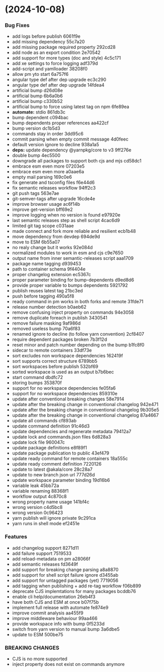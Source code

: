#  (2024-10-08)


### Bug Fixes

* add logs before publish 6061f9e
* add missing dependency 55c7a20
* add missing package required property 292cd28
* add node as an export condition 2e70542
* add support for more types (doc and style) 4c5c171
* add xe settings to force logging adf379d
* add-script and yamlloader 38208f0
* allow pm yto start 6a757f6
* angular type def after dep upgrade ec3c290
* angular type def after dep upgrade 14fdea4
* artificial bump d26d08e
* artificial bump 6b6a0b6
* artificial bump c330b52
* artificial bump to force using latest tag on npm 6fe89ea
* **automate:** stdio 861db3c
* bump dependent c094bac
* bump dependents proper references aa422cf
* bump version dc1b5d3
* commands stay in order 3dd95c6
* commit parsing when empty commit message 4d0feec
* default version ignore to decline 938a1a5
* **deps:** update dependency @yarnpkg/core to v3 9ff276e
* double bump 4ec5500
* downgrade all packages to support both cjs and mjs cd58dc1
* embrace esm even more 07203e5
* embrace esm even more a0aae6a
* empty mail parsing 169c0e6
* fix generate and tsconfig files f6e44d6
* fix semantic releases workflow 94ff2c3
* git push tags 563e7ae
* git-semver-tags after upgrade 16cde4e
* improve browser usage ac6f14b
* improve get-version bff69e2
* improve logging when no version is found e97920e
* last semantic releases step as shell script 4cac6d9
* limited git tag scope c031aae
* made connect and fork more reliable and resilient ecb1b48
* move dependency from devdep 694de9d
* move to ESM 6b55a07
* no realy change but it works 92e084d
* normalized modules to work in esm and cjs c9e7650
* output name from inner semantic-releases script aaa1709
* package name tagging d939453
* path to container schema 9f4404e
* proper changelog extension ec5367c
* proper parameter binding for bump-dependents d9ed8d6
* provide proper variable to bumps dependents 5921792
* publish reuses latest tag 21bc3ed
* push before tagging 490a5f8
* ready command in pm works in both forks and remote 31fde71
* release number detection b0aeb62
* remove confusing inject property on commands 94e3058
* remove duplicate foreach in publish 3430541
* remove failure masking 9af986d
* removed useless bump 70a6f83
* renamed ignore to decline (to follow yarn convention) 2cf8407
* require dependent packages broken 7b3f12d
* reset minor and patch number depending on the bump b1fc8f0
* sidecar to remote containers 33df73e
* sort excludes non workspace dependencies 162419f
* sort supports correct structure 6789bb5
* sort workspaces before publish 532bf69
* sorted workspace is used as an output b7b6bec
* start command dbdfc72
* storing bumps 353870f
* support for no workspace dependencies fe05fa6
* support for no workspace dependencies 859310e
* update after conventional breaking changes 58e7914
* update after the breaking change in conventional changelog 942e471
* update after the breaking change in conventional changelog 9b305e5
* update after the breaking change in conventional changelog 87a4667
* update all commands cf893ab
* update command definition 91c46d3
* update dependencies and regenerate metadata 79412a7
* update lock and commands.json files 6d828a3
* update lock file 960047c
* update package definitions e8f89f1
* update package publication to public 43ef479
* update ready command for remote containers 18a555c
* update ready comment definition 7220126
* update to latest @akala/core 28c28a7
* update to new branch json url 777d26d
* update workspace parameter binding 19d16b6
* variable leak 45bb72a
* variable renaming 88368f1
* workflow output 4c870c8
* wrong property name usage 141bf4c
* wrong version c4d5bc8
* wrong version 0c96423
* yarn publish will ignore private 9c291ca
* yarn runs in shell mode ef2451e


### Features

* add changelog support 8271d11
* add failure support 7519533
* add reload-metadata on pm a28066f
* add semantic releases fd3649f
* add support for breaking change parsing a8a8870
* add support for shell script failure ignore d3455ab
* add support for untagged packages (yet) 7719056
* add tagging when publishing + add re-tag workflow f06b899
* deprecate CJS implemtations for many packages bcddb76
* enable cli help/documentation 26eb4f3
* have both CJS and ESM at once b07f75b
* implement full release with automate fe874e9
* improve commit analysis aa455f9
* improve middleware behaviour 99aa466
* provide workspace info with bump 0f5233d
* switch from yarn version to manual bump 3a6dbe5
* update to ESM 500be75


### BREAKING CHANGES

* CJS is no more supported
* inject property does not exist on commands anymore



